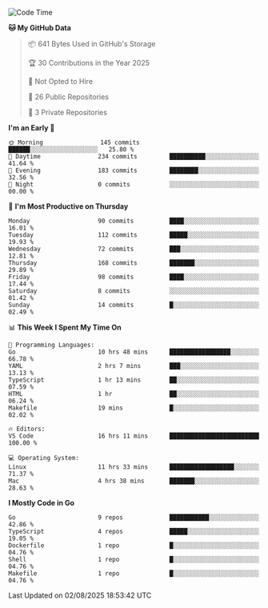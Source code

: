 <!--START_SECTION:waka-->
![Code Time](http://img.shields.io/badge/Code%20Time-1%2C383%20hrs%2047%20mins-blue)

**🐱 My GitHub Data** 

> 📦 641 Bytes Used in GitHub's Storage 
 > 
> 🏆 30 Contributions in the Year 2025
 > 
> 🚫 Not Opted to Hire
 > 
> 📜 26 Public Repositories 
 > 
> 🔑 3 Private Repositories 
 > 
**I'm an Early 🐤** 

```text
🌞 Morning                145 commits         ██████░░░░░░░░░░░░░░░░░░░   25.80 % 
🌆 Daytime                234 commits         ██████████░░░░░░░░░░░░░░░   41.64 % 
🌃 Evening                183 commits         ████████░░░░░░░░░░░░░░░░░   32.56 % 
🌙 Night                  0 commits           ░░░░░░░░░░░░░░░░░░░░░░░░░   00.00 % 
```
📅 **I'm Most Productive on Thursday** 

```text
Monday                   90 commits          ████░░░░░░░░░░░░░░░░░░░░░   16.01 % 
Tuesday                  112 commits         █████░░░░░░░░░░░░░░░░░░░░   19.93 % 
Wednesday                72 commits          ███░░░░░░░░░░░░░░░░░░░░░░   12.81 % 
Thursday                 168 commits         ███████░░░░░░░░░░░░░░░░░░   29.89 % 
Friday                   98 commits          ████░░░░░░░░░░░░░░░░░░░░░   17.44 % 
Saturday                 8 commits           ░░░░░░░░░░░░░░░░░░░░░░░░░   01.42 % 
Sunday                   14 commits          █░░░░░░░░░░░░░░░░░░░░░░░░   02.49 % 
```


📊 **This Week I Spent My Time On** 

```text
💬 Programming Languages: 
Go                       10 hrs 48 mins      █████████████████░░░░░░░░   66.78 % 
YAML                     2 hrs 7 mins        ███░░░░░░░░░░░░░░░░░░░░░░   13.13 % 
TypeScript               1 hr 13 mins        ██░░░░░░░░░░░░░░░░░░░░░░░   07.59 % 
HTML                     1 hr                ██░░░░░░░░░░░░░░░░░░░░░░░   06.24 % 
Makefile                 19 mins             █░░░░░░░░░░░░░░░░░░░░░░░░   02.02 % 

🔥 Editors: 
VS Code                  16 hrs 11 mins      █████████████████████████   100.00 % 

💻 Operating System: 
Linux                    11 hrs 33 mins      ██████████████████░░░░░░░   71.37 % 
Mac                      4 hrs 38 mins       ███████░░░░░░░░░░░░░░░░░░   28.63 % 
```

**I Mostly Code in Go** 

```text
Go                       9 repos             ███████████░░░░░░░░░░░░░░   42.86 % 
TypeScript               4 repos             █████░░░░░░░░░░░░░░░░░░░░   19.05 % 
Dockerfile               1 repo              █░░░░░░░░░░░░░░░░░░░░░░░░   04.76 % 
Shell                    1 repo              █░░░░░░░░░░░░░░░░░░░░░░░░   04.76 % 
Makefile                 1 repo              █░░░░░░░░░░░░░░░░░░░░░░░░   04.76 % 
```




 Last Updated on 02/08/2025 18:53:42 UTC
<!--END_SECTION:waka-->
